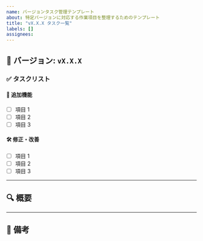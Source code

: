 ```yaml
---
name: バージョンタスク管理テンプレート
about: 特定バージョンに対応する作業項目を整理するためのテンプレート
title: "vX.X.X タスク一覧"
labels: []
assignees:
---
```


## 🎯 バージョン: `vX.X.X`

### ✅ タスクリスト

#### 🚀 追加機能

- [ ] 項目 1
- [ ] 項目 2
- [ ] 項目 3

#### 🛠 修正・改善

- [ ] 項目 1
- [ ] 項目 2
- [ ] 項目 3

---

## 🔍 概要

---

## 📌 備考
